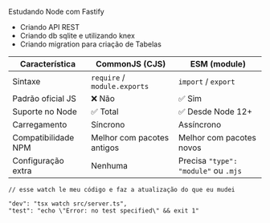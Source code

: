 Estudando Node com Fastify

- Criando API REST
- Criando db sqlite e utilizando knex
- Criando migration para criação de Tabelas



| Característica      | CommonJS (CJS)               | ESM (module)                         |
| ------------------- | ---------------------------- | ------------------------------------ |
| Sintaxe             | `require` / `module.exports` | `import` / `export`                  |
| Padrão oficial JS   | ❌ Não                        | ✅ Sim                                |
| Suporte no Node     | ✅ Total                      | ✅ Desde Node 12+                     |
| Carregamento        | Síncrono                     | Assíncrono                           |
| Compatibilidade NPM | Melhor com pacotes antigos   | Melhor com pacotes novos             |
| Configuração extra  | Nenhuma                      | Precisa `"type": "module"` ou `.mjs` |


    
    // esse watch le meu código e faz a atualização do que eu mudei

    "dev": "tsx watch src/server.ts",
    "test": "echo \"Error: no test specified\" && exit 1"
    
